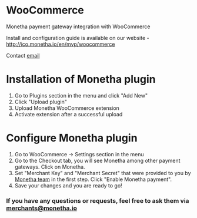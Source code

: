 # WooCommerce
Monetha payment gateway integration with WooCommerce

Install and configuration guide is available on our website - http://ico.monetha.io/en/mvp/woocommerce

Contact [email](team@monetha.io)


# Installation of Monetha plugin
1. Go to Plugins section in the menu and click "Add New"
2. Click "Upload plugin"
3. Upload Monetha WooCommerce extension
4. Activate extension after a successful upload

# Configure Monetha plugin
1. Go to WooCommerce -> Settings section in the menu
2. Go to the Checkout tab, you will see Monetha among other payment gateways. Click on Monetha.
3. Set "Merchant Key" and "Merchant Secret" that were provided to you by [Monetha team](mailto:team@monetha.io) in the first step. Click "Enable Monetha payment".
4. Save your changes and you are ready to go!


### If you have any questions or requests, feel free to ask them via merchants@monetha.io